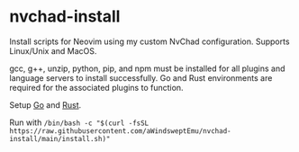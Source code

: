 # nvchad-install
Install scripts for Neovim using my custom NvChad configuration. Supports Linux/Unix and MacOS.

gcc, g++, unzip, python, pip, and npm must be installed for all plugins and language servers to install successfully. Go and Rust environments are required for the associated plugins to function. 

Setup [Go](https://go.dev/doc/install) and [Rust](https://www.rust-lang.org/tools/install).

Run with ```/bin/bash -c "$(curl -fsSL https://raw.githubusercontent.com/aWindsweptEmu/nvchad-install/main/install.sh)"```
